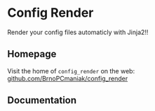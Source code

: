Config Render
=============

Render your config files automaticly with Jinja2!!

Homepage
--------

Visit the home of `config_render` on the web:
[github.com/BrnoPCmaniak/config_render](https://github.com/BrnoPCmaniak/config_render)

Documentation
-------------
